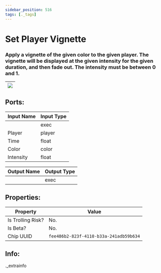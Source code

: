```yaml
---
sidebar_position: 516
tags: [._tags]
---
```


# Set Player Vignette


### Apply a vignette of the given color to the given player. The vignette will be displayed at the given intensity for the given duration, and then fade out. The intensity must be between 0 and 1.

| ![](https://images-ext-2.discordapp.net/external/MPmIaQzlEPmgGWlgi-WxBBXt0Bjv_zWPkg1y1f_sy3s/https/www.recroomcircuits.com/image/circuit/absolute-value?width=206&height=108) |
|-----|

## Ports:

| Input Name | Input Type |
|-----------|-----------|
|  | exec |
| Player | player |
| Time | float |
| Color | color |
| Intensity | float |

| Output Name | Output Type |
|-----------|-----------|
|  | exec |

## Properties:

| Property  | Value |
|-------------------|-----------|
| Is Trolling Risk? | No. |
| Is Beta? | No. |
| Chip UUID | `fee486b2-823f-4110-b33a-241adb59b634` |

## Info:
._extrainfo